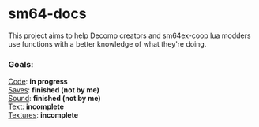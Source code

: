 # sm64-docs
This project aims to help Decomp creators and sm64ex-coop lua modders use functions with a better knowledge of what they're doing.

### Goals:
[Code](docs/code/_main.md): **in progress**  
[Saves](docs/saves/SAVE_FORMAT.MD): **finished (not by me)**  
[Sound](docs/sound/README.md): **finished (not by me)**  
[Text](docs/text/readme.md): **incomplete**  
[Textures](docs/textures/readme.md): **incomplete**  
